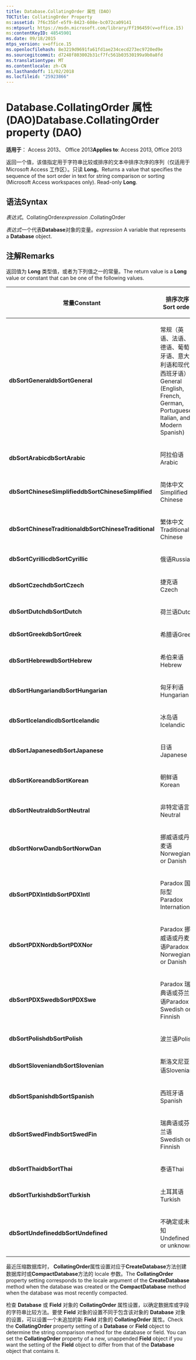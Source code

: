```yaml
---
title: Database.CollatingOrder 属性 (DAO)
TOCTitle: CollatingOrder Property
ms:assetid: 7f6c35bf-e5f9-8423-608e-bc072ca09141
ms:mtpsurl: https://msdn.microsoft.com/library/Ff196459(v=office.15)
ms:contentKeyID: 48545901
ms.date: 09/18/2015
mtps_version: v=office.15
ms.openlocfilehash: 8e3219d9691fa61fd1ae234cecd273ec9720ed9e
ms.sourcegitcommit: d7248f803002b31cf7fc561b03530199a9b0a8fd
ms.translationtype: MT
ms.contentlocale: zh-CN
ms.lasthandoff: 11/02/2018
ms.locfileid: "25923866"
---
```

# <a name="databasecollatingorder-property-dao"></a><span data-ttu-id="76d9a-102">Database.CollatingOrder 属性 (DAO)</span><span class="sxs-lookup"><span data-stu-id="76d9a-102">Database.CollatingOrder property (DAO)</span></span>


<span data-ttu-id="76d9a-103">**适用于**： Access 2013、 Office 2013</span><span class="sxs-lookup"><span data-stu-id="76d9a-103">**Applies to**: Access 2013, Office 2013</span></span>

<span data-ttu-id="76d9a-p101">返回一个值，该值指定用于字符串比较或排序的文本中排序次序的序列（仅适用于 Microsoft Access 工作区）。只读 **Long**。</span><span class="sxs-lookup"><span data-stu-id="76d9a-p101">Returns a value that specifies the sequence of the sort order in text for string comparison or sorting (Microsoft Access workspaces only). Read-only **Long**.</span></span>

## <a name="syntax"></a><span data-ttu-id="76d9a-106">语法</span><span class="sxs-lookup"><span data-stu-id="76d9a-106">Syntax</span></span>

<span data-ttu-id="76d9a-107">*表达式*。CollatingOrder</span><span class="sxs-lookup"><span data-stu-id="76d9a-107">*expression* .CollatingOrder</span></span>

<span data-ttu-id="76d9a-108">*表达式*一个代表**Database**对象的变量。</span><span class="sxs-lookup"><span data-stu-id="76d9a-108">*expression* A variable that represents a **Database** object.</span></span>

## <a name="remarks"></a><span data-ttu-id="76d9a-109">注解</span><span class="sxs-lookup"><span data-stu-id="76d9a-109">Remarks</span></span>

<span data-ttu-id="76d9a-110">返回值为 **Long** 类型值，或者为下列值之一的常量。</span><span class="sxs-lookup"><span data-stu-id="76d9a-110">The return value is a **Long** value or constant that can be one of the following values.</span></span>

<table>
<colgroup>
<col style="width: 50%" />
<col style="width: 50%" />
</colgroup>
<thead>
<tr class="header">
<th><p><span data-ttu-id="76d9a-111">常量</span><span class="sxs-lookup"><span data-stu-id="76d9a-111">Constant</span></span></p></th>
<th><p><span data-ttu-id="76d9a-112">排序次序</span><span class="sxs-lookup"><span data-stu-id="76d9a-112">Sort order</span></span></p></th>
</tr>
</thead>
<tbody>
<tr class="odd">
<td><p><span data-ttu-id="76d9a-113"><strong>dbSortGeneral</strong></span><span class="sxs-lookup"><span data-stu-id="76d9a-113"><strong>dbSortGeneral</strong></span></span></p></td>
<td><p><span data-ttu-id="76d9a-114">常规（英语、法语、德语、葡萄牙语、意大利语和现代西班牙语）</span><span class="sxs-lookup"><span data-stu-id="76d9a-114">General (English, French, German, Portuguese, Italian, and Modern Spanish)</span></span></p></td>
</tr>
<tr class="even">
<td><p><span data-ttu-id="76d9a-115"><strong>dbSortArabic</strong></span><span class="sxs-lookup"><span data-stu-id="76d9a-115"><strong>dbSortArabic</strong></span></span></p></td>
<td><p><span data-ttu-id="76d9a-116">阿拉伯语</span><span class="sxs-lookup"><span data-stu-id="76d9a-116">Arabic</span></span></p></td>
</tr>
<tr class="odd">
<td><p><span data-ttu-id="76d9a-117"><strong>dbSortChineseSimplified</strong></span><span class="sxs-lookup"><span data-stu-id="76d9a-117"><strong>dbSortChineseSimplified</strong></span></span></p></td>
<td><p><span data-ttu-id="76d9a-118">简体中文</span><span class="sxs-lookup"><span data-stu-id="76d9a-118">Simplified Chinese</span></span></p></td>
</tr>
<tr class="even">
<td><p><span data-ttu-id="76d9a-119"><strong>dbSortChineseTraditional</strong></span><span class="sxs-lookup"><span data-stu-id="76d9a-119"><strong>dbSortChineseTraditional</strong></span></span></p></td>
<td><p><span data-ttu-id="76d9a-120">繁体中文</span><span class="sxs-lookup"><span data-stu-id="76d9a-120">Traditional Chinese</span></span></p></td>
</tr>
<tr class="odd">
<td><p><span data-ttu-id="76d9a-121"><strong>dbSortCyrillic</strong></span><span class="sxs-lookup"><span data-stu-id="76d9a-121"><strong>dbSortCyrillic</strong></span></span></p></td>
<td><p><span data-ttu-id="76d9a-122">俄语</span><span class="sxs-lookup"><span data-stu-id="76d9a-122">Russian</span></span></p></td>
</tr>
<tr class="even">
<td><p><span data-ttu-id="76d9a-123"><strong>dbSortCzech</strong></span><span class="sxs-lookup"><span data-stu-id="76d9a-123"><strong>dbSortCzech</strong></span></span></p></td>
<td><p><span data-ttu-id="76d9a-124">捷克语</span><span class="sxs-lookup"><span data-stu-id="76d9a-124">Czech</span></span></p></td>
</tr>
<tr class="odd">
<td><p><span data-ttu-id="76d9a-125"><strong>dbSortDutch</strong></span><span class="sxs-lookup"><span data-stu-id="76d9a-125"><strong>dbSortDutch</strong></span></span></p></td>
<td><p><span data-ttu-id="76d9a-126">荷兰语</span><span class="sxs-lookup"><span data-stu-id="76d9a-126">Dutch</span></span></p></td>
</tr>
<tr class="even">
<td><p><span data-ttu-id="76d9a-127"><strong>dbSortGreek</strong></span><span class="sxs-lookup"><span data-stu-id="76d9a-127"><strong>dbSortGreek</strong></span></span></p></td>
<td><p><span data-ttu-id="76d9a-128">希腊语</span><span class="sxs-lookup"><span data-stu-id="76d9a-128">Greek</span></span></p></td>
</tr>
<tr class="odd">
<td><p><span data-ttu-id="76d9a-129"><strong>dbSortHebrew</strong></span><span class="sxs-lookup"><span data-stu-id="76d9a-129"><strong>dbSortHebrew</strong></span></span></p></td>
<td><p><span data-ttu-id="76d9a-130">希伯来语</span><span class="sxs-lookup"><span data-stu-id="76d9a-130">Hebrew</span></span></p></td>
</tr>
<tr class="even">
<td><p><span data-ttu-id="76d9a-131"><strong>dbSortHungarian</strong></span><span class="sxs-lookup"><span data-stu-id="76d9a-131"><strong>dbSortHungarian</strong></span></span></p></td>
<td><p><span data-ttu-id="76d9a-132">匈牙利语</span><span class="sxs-lookup"><span data-stu-id="76d9a-132">Hungarian</span></span></p></td>
</tr>
<tr class="odd">
<td><p><span data-ttu-id="76d9a-133"><strong>dbSortIcelandic</strong></span><span class="sxs-lookup"><span data-stu-id="76d9a-133"><strong>dbSortIcelandic</strong></span></span></p></td>
<td><p><span data-ttu-id="76d9a-134">冰岛语</span><span class="sxs-lookup"><span data-stu-id="76d9a-134">Icelandic</span></span></p></td>
</tr>
<tr class="even">
<td><p><span data-ttu-id="76d9a-135"><strong>dbSortJapanese</strong></span><span class="sxs-lookup"><span data-stu-id="76d9a-135"><strong>dbSortJapanese</strong></span></span></p></td>
<td><p><span data-ttu-id="76d9a-136">日语</span><span class="sxs-lookup"><span data-stu-id="76d9a-136">Japanese</span></span></p></td>
</tr>
<tr class="odd">
<td><p><span data-ttu-id="76d9a-137"><strong>dbSortKorean</strong></span><span class="sxs-lookup"><span data-stu-id="76d9a-137"><strong>dbSortKorean</strong></span></span></p></td>
<td><p><span data-ttu-id="76d9a-138">朝鲜语</span><span class="sxs-lookup"><span data-stu-id="76d9a-138">Korean</span></span></p></td>
</tr>
<tr class="even">
<td><p><span data-ttu-id="76d9a-139"><strong>dbSortNeutral</strong></span><span class="sxs-lookup"><span data-stu-id="76d9a-139"><strong>dbSortNeutral</strong></span></span></p></td>
<td><p><span data-ttu-id="76d9a-140">非特定语言</span><span class="sxs-lookup"><span data-stu-id="76d9a-140">Neutral</span></span></p></td>
</tr>
<tr class="odd">
<td><p><span data-ttu-id="76d9a-141"><strong>dbSortNorwDan</strong></span><span class="sxs-lookup"><span data-stu-id="76d9a-141"><strong>dbSortNorwDan</strong></span></span></p></td>
<td><p><span data-ttu-id="76d9a-142">挪威语或丹麦语</span><span class="sxs-lookup"><span data-stu-id="76d9a-142">Norwegian or Danish</span></span></p></td>
</tr>
<tr class="even">
<td><p><span data-ttu-id="76d9a-143"><strong>dbSortPDXIntl</strong></span><span class="sxs-lookup"><span data-stu-id="76d9a-143"><strong>dbSortPDXIntl</strong></span></span></p></td>
<td><p><span data-ttu-id="76d9a-144">Paradox 国际型</span><span class="sxs-lookup"><span data-stu-id="76d9a-144">Paradox International</span></span></p></td>
</tr>
<tr class="odd">
<td><p><span data-ttu-id="76d9a-145"><strong>dbSortPDXNor</strong></span><span class="sxs-lookup"><span data-stu-id="76d9a-145"><strong>dbSortPDXNor</strong></span></span></p></td>
<td><p><span data-ttu-id="76d9a-146">Paradox 挪威语或丹麦语</span><span class="sxs-lookup"><span data-stu-id="76d9a-146">Paradox Norwegian or Danish</span></span></p></td>
</tr>
<tr class="even">
<td><p><span data-ttu-id="76d9a-147"><strong>dbSortPDXSwe</strong></span><span class="sxs-lookup"><span data-stu-id="76d9a-147"><strong>dbSortPDXSwe</strong></span></span></p></td>
<td><p><span data-ttu-id="76d9a-148">Paradox 瑞典语或芬兰语</span><span class="sxs-lookup"><span data-stu-id="76d9a-148">Paradox Swedish or Finnish</span></span></p></td>
</tr>
<tr class="odd">
<td><p><span data-ttu-id="76d9a-149"><strong>dbSortPolish</strong></span><span class="sxs-lookup"><span data-stu-id="76d9a-149"><strong>dbSortPolish</strong></span></span></p></td>
<td><p><span data-ttu-id="76d9a-150">波兰语</span><span class="sxs-lookup"><span data-stu-id="76d9a-150">Polish</span></span></p></td>
</tr>
<tr class="even">
<td><p><span data-ttu-id="76d9a-151"><strong>dbSortSlovenian</strong></span><span class="sxs-lookup"><span data-stu-id="76d9a-151"><strong>dbSortSlovenian</strong></span></span></p></td>
<td><p><span data-ttu-id="76d9a-152">斯洛文尼亚语</span><span class="sxs-lookup"><span data-stu-id="76d9a-152">Slovenian</span></span></p></td>
</tr>
<tr class="odd">
<td><p><span data-ttu-id="76d9a-153"><strong>dbSortSpanish</strong></span><span class="sxs-lookup"><span data-stu-id="76d9a-153"><strong>dbSortSpanish</strong></span></span></p></td>
<td><p><span data-ttu-id="76d9a-154">西班牙语</span><span class="sxs-lookup"><span data-stu-id="76d9a-154">Spanish</span></span></p></td>
</tr>
<tr class="even">
<td><p><span data-ttu-id="76d9a-155"><strong>dbSortSwedFin</strong></span><span class="sxs-lookup"><span data-stu-id="76d9a-155"><strong>dbSortSwedFin</strong></span></span></p></td>
<td><p><span data-ttu-id="76d9a-156">瑞典语或芬兰语</span><span class="sxs-lookup"><span data-stu-id="76d9a-156">Swedish or Finnish</span></span></p></td>
</tr>
<tr class="odd">
<td><p><span data-ttu-id="76d9a-157"><strong>dbSortThai</strong></span><span class="sxs-lookup"><span data-stu-id="76d9a-157"><strong>dbSortThai</strong></span></span></p></td>
<td><p><span data-ttu-id="76d9a-158">泰语</span><span class="sxs-lookup"><span data-stu-id="76d9a-158">Thai</span></span></p></td>
</tr>
<tr class="even">
<td><p><span data-ttu-id="76d9a-159"><strong>dbSortTurkish</strong></span><span class="sxs-lookup"><span data-stu-id="76d9a-159"><strong>dbSortTurkish</strong></span></span></p></td>
<td><p><span data-ttu-id="76d9a-160">土耳其语</span><span class="sxs-lookup"><span data-stu-id="76d9a-160">Turkish</span></span></p></td>
</tr>
<tr class="odd">
<td><p><span data-ttu-id="76d9a-161"><strong>dbSortUndefined</strong></span><span class="sxs-lookup"><span data-stu-id="76d9a-161"><strong>dbSortUndefined</strong></span></span></p></td>
<td><p><span data-ttu-id="76d9a-162">不确定或未知</span><span class="sxs-lookup"><span data-stu-id="76d9a-162">Undefined or unknown</span></span></p></td>
</tr>
</tbody>
</table>


<span data-ttu-id="76d9a-163">最近压缩数据库时， **CollatingOrder**属性设置对应于**CreateDatabase**方法创建数据库时或**CompactDatabase**方法的 locale 参数。</span><span class="sxs-lookup"><span data-stu-id="76d9a-163">The **CollatingOrder** property setting corresponds to the locale argument of the **CreateDatabase** method when the database was created or the **CompactDatabase** method when the database was most recently compacted.</span></span>

<span data-ttu-id="76d9a-p102">检查 **Database** 或 **Field** 对象的 **CollatingOrder** 属性设置，以确定数据库或字段的字符串比较方法。要使 **Field** 对象的设置不同于包含该对象的 **Database** 对象的设置，可以设置一个未追加的新 **Field** 对象的 **CollatingOrder** 属性。</span><span class="sxs-lookup"><span data-stu-id="76d9a-p102">Check the **CollatingOrder** property setting of a **Database** or **Field** object to determine the string comparison method for the database or field. You can set the **CollatingOrder** property of a new, unappended **Field** object if you want the setting of the **Field** object to differ from that of the **Database** object that contains it.</span></span>

